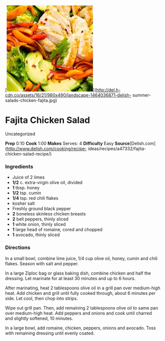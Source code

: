 ﻿

[![](./images/c4c7bb1e-7136-421c-b5c3-a404d3a72ae2.jpg)](http://del.h-cdn.co/assets/16/21/980x490/landscape-1464036871-delish-
summer-salads-chicken-fajita.jpg)

#  Fajita Chicken Salad

Uncategorized

 **Prep** 0:10 **Cook** 1:00 **Makes** Serves: 4 **Difficulty** Easy
**Source**[Delish.com](http://www.delish.com/cooking/recipe-
ideas/recipes/a47332/fajita-chicken-salad-recipe/)

###  Ingredients

  * Juice of 2 limes
  *  **1/2** c. extra-virgin olive oil, divided
  *  **1** tbsp. honey
  *  **1/2** tsp. cumin
  *  **1/4** tsp. red chili flakes
  * kosher salt
  * Freshly ground black pepper
  *  **2** boneless skinless chicken breasts
  *  **2** bell peppers, thinly sliced
  *  **1** white onion, thinly sliced
  *  **1** large head of romaine, cored and chopped
  *  **1** avocado, thinly sliced

###  Directions

In a small bowl, combine lime juice, 1/4 cup olive oil, honey, cumin and chili
flakes. Season with salt and pepper.

In a large Ziploc bag or glass baking dish, combine chicken and half the
dressing. Let marinate for at least 30 minutes and up to 6 hours.

After marinating, heat 2 tablespoons olive oil in a grill pan over medium-high
heat. Add chicken and grill until fully cooked through, about 6 minutes per
side. Let cool, then chop into strips.

Wipe out grill pan. Then, add remaining 2 tablespoons olive oil to same pan
over medium-high heat. Add peppers and onions and cook until charred and
slightly softened, 10 minutes.

In a large bowl, add romaine, chicken, peppers, onions and avocado. Toss with
remaining dressing until evenly coated.

